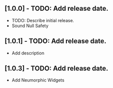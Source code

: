 ## [1.0.0] - TODO: Add release date.

- TODO: Describe initial release.
- Sound Null Safety

## [1.0.1] - TODO: Add release date. 

- Add description

## [1.0.3] - TODO: Add release date.

- Add Neumorphic Widgets